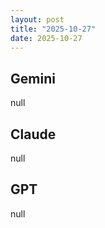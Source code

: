 ```yaml
---
layout: post
title: "2025-10-27"
date: 2025-10-27
---
```


## Gemini

null

## Claude

null

## GPT

null
